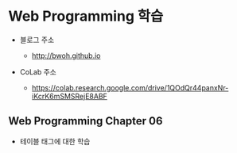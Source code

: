 # Web Programming 학습


- 블로그 주소
  -  http://bwoh.github.io

- CoLab 주소
  - https://colab.research.google.com/drive/1QOdQr44panxNr-iKcrK6mSMSRejE8ABF

## Web Programming Chapter 06

- 테이블 태그에 대한 학습
